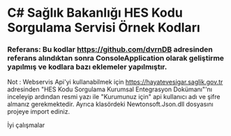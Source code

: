 # C# Sağlık Bakanlığı HES Kodu Sorgulama Servisi Örnek Kodları

### Referans: Bu kodlar https://github.com/dvrnDB adresinden referans alındıktan sonra ConsoleApplication olarak geliştirme yapılmış ve kodlara bazı eklemeler yapılmıştır.

Not : Webservis Api'yi kullanabilmek için https://hayatevesigar.saglik.gov.tr adresinden "HES Kodu Sorgulama Kurumsal Entegrasyon Dokümanı"'nı inceleyip ardından resmi yazı ile "Kurumunuz için" api kullanıcı adı ve şifre almanız gerekmektedir. Ayrıca klasördeki Newtonsoft.Json.dll dosyasını projeye import ediniz.



İyi çalışmalar
